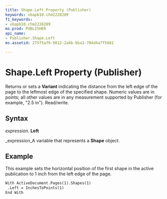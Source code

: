 ```yaml
---
title: Shape.Left Property (Publisher)
keywords: vbapb10.chm2228289
f1_keywords:
- vbapb10.chm2228289
ms.prod: PUBLISHER
api_name:
- Publisher.Shape.Left
ms.assetid: 275f5af9-9812-2a6b-bba3-704d4a7f5601

---
```



# Shape.Left Property (Publisher)

Returns or sets a  **Variant** indicating the distance from the left edge of the page to the leftmost edge of the specified shape. Numeric values are in points; all other values are in any measurement supported by Publisher (for example, "2.5 in"). Read/write.


## Syntax

 _expression_. **Left**

 _expression_A variable that represents a  **Shape** object.


## Example

This example sets the horizontal position of the first shape in the active publication to 1 inch from the left edge of the page.


```vb
With ActiveDocument.Pages(1).Shapes(1) 
 .Left = InchesToPoints(1) 
End With
```


